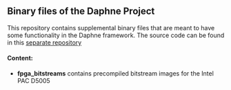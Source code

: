 ## Binary files of the Daphne Project

This repository contains supplemental binary files that are meant to have some functionality in the Daphne framework. The source code can be found in this [separate repository](https://github.com/daphne-eu/daphne)

#### Content:

* **fpga_bitstreams** contains precompiled bitstream images for the Intel PAC D5005 